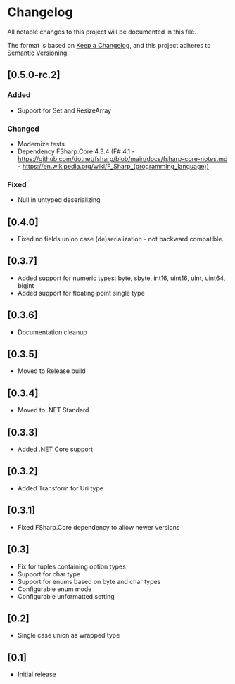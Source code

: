 # Changelog

All notable changes to this project will be documented in this file.

The format is based on [Keep a Changelog](https://keepachangelog.com/en/1.0.0/),
and this project adheres to [Semantic Versioning](https://semver.org/spec/v2.0.0.html).

## [0.5.0-rc.2]
### Added
- Support for Set and ResizeArray

### Changed
- Modernize tests
- Dependency FSharp.Core 4.3.4 (F# 4.1 - https://github.com/dotnet/fsharp/blob/main/docs/fsharp-core-notes.md - https://en.wikipedia.org/wiki/F_Sharp_(programming_language))

### Fixed
- Null in untyped deserializing

## [0.4.0]
- Fixed no fields union case (de)serialization - not backward compatible.

## [0.3.7]
- Added support for numeric types: byte, sbyte, int16, uint16, uint, uint64, bigint
- Added support for floating point single type

## [0.3.6]
- Documentation cleanup

## [0.3.5]
- Moved to Release build

## [0.3.4]
- Moved to .NET Standard

## [0.3.3]
- Added .NET Core support

## [0.3.2]
- Added Transform for Uri type

## [0.3.1]
- Fixed FSharp.Core dependency to allow newer versions

## [0.3]
- Fix for tuples containing option types
- Support for char type
- Support for enums based on byte and char types
- Configurable enum mode
- Configurable unformatted setting

## [0.2] 
- Single case union as wrapped type 

## [0.1]
- Initial release
